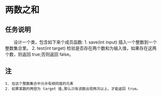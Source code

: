 # 两数之和

## 任务说明
　　设计一个类，包含如下来个成员函数:
        1. save(int input)
            插入一个整数到一个整数集合里。
        2. test(int target)
            检验是否存在两个数和为输入值，如果存在这两个数，则返回 true;否则返回 false。

## 注
    1. 在这个整数集合中允许有相同值的元素
    2. 如果某数的两倍为 target 值,那么只有该数出现两次以上，才能返回 true。